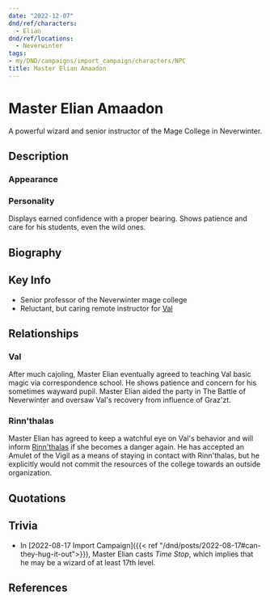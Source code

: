 ```yaml
---
date: "2022-12-07"
dnd/ref/characters:
  - Elian
dnd/ref/locations:
  - Neverwinter
tags:
- my/DND/campaigns/import_campaign/characters/NPC
title: Master Elian Amaadon
---
```


# Master Elian Amaadon

A powerful wizard and senior instructor of the Mage College in Neverwinter.

## Description

### Appearance

### Personality

Displays earned confidence with a proper bearing. Shows patience and care for his students, even the wild ones.

## Biography

## Key Info

- Senior professor of the Neverwinter mage college
- Reluctant, but caring remote instructor for [Val](/dnd/characters/val/)

## Relationships

### Val

After much cajoling, Master Elian eventually agreed to teaching Val basic magic via correspondence school. He shows patience and concern for his sometimes wayward pupil. Master Elian aided the party in The Battle of Neverwinter and oversaw Val's recovery from influence of Graz'zt.

### Rinn'thalas

Master Elian has agreed to keep a watchful eye on Val's behavior and will inform [Rinn'thalas](/dnd/characters/rinnthalas-liadon/) if she becomes a danger again. He has accepted an Amulet of the Vigil as a means of staying in contact with Rinn'thalas, but he explicitly would not commit the resources of the college towards an outside organization. 

## Quotations

## Trivia

- In [2022-08-17 Import Campaign]({{< ref "/dnd/posts/2022-08-17#can-they-hug-it-out">}}), Master Elian casts *Time Stop*, which implies that he may be a wizard of at least 17th level.

## References
